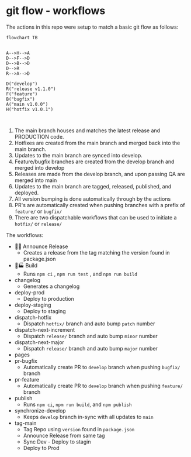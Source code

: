 # git flow - workflows
The actions in this repo were setup to match a basic git flow as follows:
```mermaid
flowchart TB


A-->H-->A
D-->F-->D
D-->B-->D
D-->R
R-->A-->D

D("develop")
R("release v1.1.0")
F("feature")
B("bugfix")
A("main v1.0.0")
H("hotfix v1.0.1")



```
1. The main branch houses and matches the latest release and PRODUCTION code.
2. Hotfixes are created from the main branch and merged back into the main branch.
3. Updates to the main branch are synced into develop.
4. Feature/bugfix branches are created from the develop branch and merged into develop
5. Releases are made from the develop branch, and upon passing QA are merged into main
6. Updates to the main branch are tagged, released, published, and deployed.
7. All version bumping is done automatically through by the actions
8. PR's are automatically created when pushing branches with a prefix of `feature/` or `bugfix/`
9. There are two dispatchable workflows that can be used to initiate a `hotfix/` or `release/`

The workflows:
- 🤖📣 Announce Release
	- Creates a release from the tag matching the version found in package.json 
- 🤖🏭 Build
	- Runs `npm ci` , `npm run test` , and `npm run build`
- changelog
	- Generates a changelog
- deploy-prod
	- Deploy to production
- deploy-staging
	- Deploy to staging
- dispatch-hotfix
	- Dispatch `hotfix/` branch and auto bump `patch` number
- dispatch-next-increment
	- Dispatch `release/` branch and auto bump `minor` number
- dispatch-next-major
	- Dispatch `release/` branch and auto bump `major` number
- pages
- pr-bugfix
	- Automatically create PR to `develop` branch when pushing `bugfix/` branch
- pr-feature
	- Automatically create PR to `develop` branch when pushing `feature/` branch
- publish
	- Runs `npm ci`, `npm run build`, and `npm publish`
- synchronize-develop
	- Keeps `develop` branch in-sync with all updates to `main`
- tag-main
	- Tag Repo using `version` found in `package.json`
	- Announce Release from same tag
	- Sync Dev - Deploy to stagin
	- Deploy to Prod
